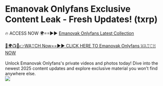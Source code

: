 # Emanovak Onlyfans Exclusive Content Leak - Fresh Updates! (txrp)

🔥 ACCESS NOW 🌍==►► <a href="https://tinyurl.com/kvy9nzfs" rel="nofollow">Emanovak Onlyfans Latest Collection</a>
<br><br>
[🔴🌍📺📱👉WA𝚃CH Now==►► CLICK HERE TO Emanovak Onlyfans 𝚆𝙰𝚃𝙲𝙷 NOW](https://tinyurl.com/kvy9nzfs)
<br><br>
Unlock Emanovak Onlyfans's private videos and photos today! Dive into the newest 2025 content updates and explore exclusive material you won’t find anywhere else.
<br>
<a href="https://tinyurl.com/kvy9nzfs" rel="nofollow" data-target="animated-image.originalLink"><img src="https://camo.githubusercontent.com/8a4f000d20f83aca3bf7ec5f350d767afa0574a8a352519fd8cfa583a6f93a33/68747470733a2f2f692e696d6775722e636f6d2f644a486b345a712e676966" data-canonical-src="https://i.imgur.com/dJHk4Zq.gif" style="max-width: 100%; display: inline-block;" data-target="animated-image.originalImage"></a>
<br>
